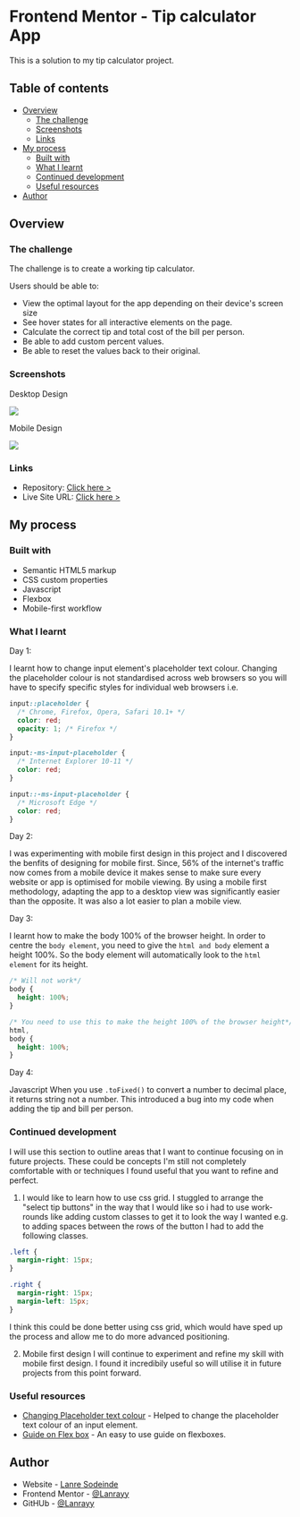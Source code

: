 # Frontend Mentor - Tip calculator App

This is a solution to my tip calculator project.

## Table of contents

- [Overview](#overview)
  - [The challenge](#the-challenge)
  - [Screenshots](#screenshots)
  - [Links](#links)
- [My process](#my-process)
  - [Built with](#built-with)
  - [What I learnt](#what-i-learnt)
  - [Continued development](#continued-development)
  - [Useful resources](#useful-resources)
- [Author](#author)

## Overview

### The challenge

The challenge is to create a working tip calculator.

Users should be able to:

- View the optimal layout for the app depending on their device's screen size
- See hover states for all interactive elements on the page.
- Calculate the correct tip and total cost of the bill per person.
- Be able to add custom percent values.
- Be able to reset the values back to their original.

### Screenshots

Desktop Design

![](design/desktop-design-empty.jpg)

Mobile Design

![](design/mobile-design.jpg)

### Links

- Repository: [Click here >](https://github.com/Lanrayy/tip-calculator-app)
- Live Site URL: [Click here >](https://tip-calculator-app-brown.vercel.app)

## My process

### Built with

- Semantic HTML5 markup
- CSS custom properties
- Javascript
- Flexbox
- Mobile-first workflow

### What I learnt

Day 1:

I learnt how to change input element's placeholder text colour. Changing the placeholder colour is not standardised across web browsers so you will have to specify specific styles for individual web browsers i.e.

```css
input::placeholder {
  /* Chrome, Firefox, Opera, Safari 10.1+ */
  color: red;
  opacity: 1; /* Firefox */
}

input:-ms-input-placeholder {
  /* Internet Explorer 10-11 */
  color: red;
}

input::-ms-input-placeholder {
  /* Microsoft Edge */
  color: red;
}
```

Day 2:

I was experimenting with mobile first design in this project and I discovered the benfits of designing for mobile first. Since, 56% of the internet's traffic now comes from a mobile device it makes sense to make sure every website or app is optimised for mobile viewing. By using a mobile first methodology, adapting the app to a desktop view was significantly easier than the opposite. It was also a lot easier to plan a mobile view.

Day 3:

I learnt how to make the body 100% of the browser height. In order to centre the `body element`, you need to give the `html and body` element a height 100%. So the body element will automatically look to the `html element` for its height.

```css
/* Will not work*/
body {
  height: 100%;
}

/* You need to use this to make the height 100% of the browser height*/
html,
body {
  height: 100%;
}
```

Day 4:

Javascript
When you use `.toFixed()` to convert a number to decimal place, it returns string not a number. This introduced a bug into my code when adding the tip and bill per person.

### Continued development

I will use this section to outline areas that I want to continue focusing on in future projects. These could be concepts I'm still not completely comfortable with or techniques I found useful that you want to refine and perfect.

1. I would like to learn how to use css grid. I stuggled to arrange the "select tip buttons" in the way that I would like so i had to use work-rounds like adding custom classes to get it to look the way I wanted e.g. to adding spaces between the rows of the button I had to add the following classes.

```css
.left {
  margin-right: 15px;
}

.right {
  margin-right: 15px;
  margin-left: 15px;
}
```

I think this could be done better using css grid, which would have sped up the process and allow me to do more advanced positioning.

2. Mobile first design
   I will continue to experiment and refine my skill with mobile first design. I found it incredibily useful so will utilise it in future projects from this point forward.

### Useful resources

- [Changing Placeholder text colour](https://www.w3schools.com/howto/howto_css_placeholder.asp) - Helped to change the placeholder text colour of an input element.
- [Guide on Flex box](https://css-tricks.com/snippets/css/a-guide-to-flexbox/) - An easy to use guide on flexboxes.

## Author

- Website - [Lanre Sodeinde](https://www.github.com/Lanrayy)
- Frontend Mentor - [@Lanrayy](https://www.frontendmentor.io/profile/Lanrayy)
- GitHUb - [@Lanrayy](https://www.github.com/Lanrayy)
